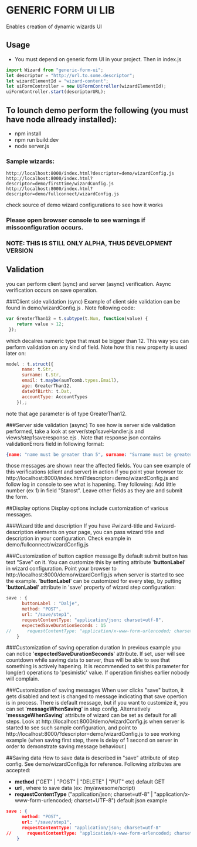 # GENERIC FORM UI LIB

Enables creation of dynamic wizards UI

## Usage

- You must depend on generic form UI in your project. Then in index.js
```jsx
import Wizard from "generic-form-ui";
let descriptor = "http://url.to.some.descriptor";
let wizardElementId = "wizard-content";
let uiFormController = new UiFormController(wizardElementId);
uiFormController.start(descriptorURL);
```

## To lounch demo perform the following (you must have node allready installed):

- npm install
- npm run build:dev
- node server.js


### Sample wizards:

	http://localhost:8000/index.html?descriptor=demo/wizardConfig.js
	http://localhost:8000/index.html?descriptor=demo/firsttime/wizardConfig.js
	http://localhost:8000/index.html?descriptor=demo/fullconnect/wizardConfig.js


check source of demo wizard configurations to see how it works

### Please open browser console to see warnings if missconfiguration occurs.

### NOTE: THIS IS STILL ONLY ALPHA, THUS DEVELOPMENT VERSION

## Validation

you can perform client (sync) and server (async) verification. Async verification occurs on save operation. 

###Client side validation (sync)
Example of client side validation can be found in demo/wizardConfig.js . Note following code:
```js
var GreaterThan12 = t.subtype(t.Num, function(value) {
    return value > 12;
 });
```
which decalres numeric type that must be bigger than 12. This way you can perform validation on any kind of field. Note how this new property is used later on:
```js
model : t.struct({
      name: t.Str,
      surname: t.Str,
      email: t.maybe(aumTcomb.types.Email),
      age: GreaterThan12,
      dateOfBirth: t.Dat,
      accountType: AccountTypes
    }),;
```
note that age parameter is of type GreaterThan12.

###Server side validation (async)
To see how is server side validation performed, take a look at server/step1saveHandler.js and views/step1saveresponse.ejs . Note that response json contains validationErrors field in following format:
```json
{name: "name must be greater than 5", surname: "Surname must be greater than 4"}
```
those messages are shown near the affected fields. You can see example of this verifications (client and server) in action if you point your browser to: 
http://localhost:8000/index.html?descriptor=demo/wizardConfig.js
and follow log in console to see what is hapening. Trey following:
Add little number (ex 1) in field "Starost".
Leave other fields as they are and submit the form.

##Display options
Display options include customization of various messages.

###Wizard title and description
If you have #wizard-title and #wizard-description elements on your page, you can pass wizard title and description in your configuration. Check example in demo/fullconnect/wizardConfig.js

###Customization of button caption message
By default submit button has text "Save" on it. You can customize this by setting attribute '**buttonLabel**' in wizard configuration. Point your browser to 
http://localhost:8000/demo/wizardConfig.js when server is started to see the example. '**buttonLabel**' can be customized for every step, by putting '**buttonLabel**' attribute in 'save' property of wizard step configuration:
```javascript
save : {
      buttonLabel : "Dalje",
      method: "POST",
      url: "/save/step1",
      requestContentType: "application/json; charset=utf-8",
      expectedSaveDurationSeconds : 15
//      requestContentType: "application/x-www-form-urlencoded; charset=UTF-8"
    }
```

###Customization of saving operation duration
In previous example you can notice '**expectedSaveDurationSeconds**' attribute. If set, user will see countdown while savimg data to server, thus will be able to see that something is actively hapening. It is recommended to set this parameter for long(er) operations to 'pesimistic' value. If operation finishes earlier nobody will complain.


###Customization of saving messages
When user clicks "save" button, it gets disabled and text is changed to message indicating that save opertion is in process. There is default message, but if you want to customize it, you can set '**messageWhenSaving**' in step config.
Alternatively '**messageWhenSaving**' attribute of wizard can be set as default for all steps.
Look at http://localhost:8000/demo/wizardConfig.js when server is started to see such sample configuration, and point to 
http://localhost:8000/?descriptor=demo/wizardConfig.js
to see working example (when saving first step, there is delay of 1 second on server in order to demonstrate saving message behaviour.)

##Saving data
How to save data is described in "save" attribute of step config. See demo/wizardConfig.js for reference. Following attributes are accepted:
+ __method__ ("GET" | "POST" | "DELETE" | "PUT" etc) default GET
+ __url__ , where to save data (ex: /my/awesome/script)
+ __requestContentType__ ("application/json; charset=utf-8" | "application/x-www-form-urlencoded; charset=UTF-8") default json
example
```json
save : {
      method: "POST",
      url: "/save/step1",
      requestContentType: "application/json; charset=utf-8"
//      requestContentType: "application/x-www-form-urlencoded; charset=UTF-8"
    }
```

